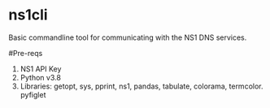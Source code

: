 # ns1cli
Basic commandline tool for communicating with the NS1 DNS services.

#Pre-reqs
1. NS1 API Key
2. Python v3.8
3. Libraries:
 getopt,
 sys,
 pprint,
 ns1,
 pandas,
 tabulate,
 colorama,
 termcolor.
 pyfiglet
  
  
